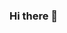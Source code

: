 ### Hi there 👋

<!--
**saiteja2108/saiteja2108** is a ✨ _special_ ✨ repository because its `README.md` (this file) appears on your GitHub profile.

Here are some ideas to get you started:

- 🔭 I’m currently STUDYING in ...
- 🌱 I’m currently learning ...
- 👯 I’m looking to collaborate ...
- 🤔 I’m looking for help with BETTER PROGRAMMER ...
- 💬 Ask me about PYTHON ...
- 📫 How to reach me: saiteja00121@gmail.com
- 😄 Pronouns: ...
- ⚡ Fun fact: ...
-->
